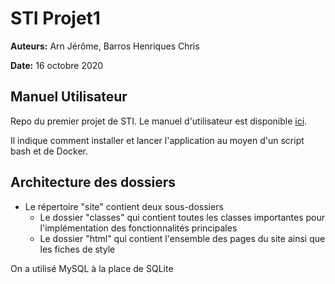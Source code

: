 # STI Projet1 

**Auteurs:** Arn Jérôme, Barros Henriques Chris

**Date:** 16 octobre 2020



## Manuel Utilisateur

Repo du premier projet de STI. Le manuel d'utilisateur est disponible [ici](./STI_ManuelUtilisateur.md).

Il indique comment installer et lancer l'application au moyen d'un script bash et de Docker.



## Architecture des dossiers

- Le répertoire "site" contient deux sous-dossiers
  - Le dossier "classes" qui contient toutes les classes importantes pour l'implémentation des fonctionnalités principales
  - Le dossier "html" qui contient l'ensemble des pages du site ainsi que les fiches de style 



On a utilisé MySQL à la place de SQLite

